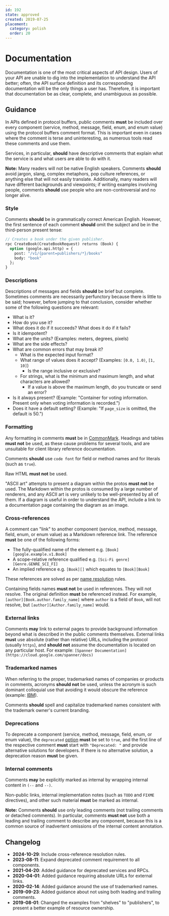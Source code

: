 ```yaml
---
id: 192
state: approved
created: 2019-07-25
placement:
  category: polish
  order: 20
---
```


# Documentation

Documentation is one of the most critical aspects of API design. Users of your
API are unable to dig into the implementation to understand the API better;
often, the API surface definition and its corresponding documentation will be
the only things a user has. Therefore, it is important that documentation be as
clear, complete, and unambiguous as possible.

## Guidance

In APIs defined in protocol buffers, public comments **must** be included over
every component (service, method, message, field, enum, and enum value) using
the protocol buffers comment format. This is important even in cases where the
comment is terse and uninteresting, as numerous tools read these comments and
use them.

Services, in particular, **should** have descriptive comments that explain what
the service is and what users are able to do with it.

**Note:** Many readers will not be native English speakers. Comments **should**
avoid jargon, slang, complex metaphors, pop culture references, or anything
else that will not easily translate. Additionally, many readers will have
different backgrounds and viewpoints; if writing examples involving people,
comments **should** use people who are non-controversial and no longer alive.

### Style

Comments **should** be in grammatically correct American English. However, the
first sentence of each comment **should** omit the subject and be in the
third-person present tense:

```proto
// Creates a book under the given publisher.
rpc CreateBook(CreateBookRequest) returns (Book) {
  option (google.api.http) = {
    post: "/v1/{parent=publishers/*}/books"
    body: "book"
  };
}
```

### Descriptions

Descriptions of messages and fields **should** be brief but complete. Sometimes
comments are necessarily perfunctory because there is little to be said;
however, before jumping to that conclusion, consider whether some of the
following questions are relevant:

- What is it?
- How do you use it?
- What does it do if it succeeds? What does it do if it fails?
- Is it idempotent?
- What are the units? (Examples: meters, degrees, pixels)
- What are the side effects?
- What are common errors that may break it?
  - What is the expected input format?
  - What range of values does it accept? (Examples: `[0.0, 1.0)`, `[1, 10]`)
    - Is the range inclusive or exclusive?
  - For strings, what is the minimum and maximum length, and what characters
    are allowed?
    - If a value is above the maximum length, do you truncate or send an error?
- Is it always present? (Example: "Container for voting information. Present
  only when voting information is recorded.")
- Does it have a default setting? (Example: "If `page_size` is omitted, the
  default is 50.")

### Formatting

Any formatting in comments **must** be in [CommonMark][]. Headings and tables
**must not** be used, as these cause problems for several tools, and are
unsuitable for client library reference documentation.

Comments **should** use `code font` for field or method names and for literals
(such as `true`).

Raw HTML **must not** be used.

"ASCII art" attempts to present a diagram within the protos **must not** be
used. The Markdown within the protos is consumed by a large number of renderers,
and any ASCII art is very unlikely to be well-presented by all of them. If
a diagram is useful in order to understand the API, include a link to a
documentation page containing the diagram as an image.

### Cross-references

A comment can "link" to another component (service, method, message, field,
enum, or enum value) as a Markdown reference link. The reference **must** be one
of the following forms:
- The fully-qualified name of the element e.g. `[Book][google.example.v1.Book]`
- A scope-relative reference qualified e.g. `[Sci-Fi genre][Genre.GENRE_SCI_FI]`
- An implied reference e.g. `[Book][]` which equates to `[Book][Book]`

These references are solved as per [name resolution][] rules.

Containing fields names **must not** be used in references. They will not
resolve. The original definition **must** be referenced instead. For example,
`[author][Book.author.family_name]` where `author` is a field of `Book`, will
not resolve, but `[author][Author.family_name]` would.

[name resolution]: https://protobuf.dev/programming-guides/proto3/#name-resolution

### External links

Comments **may** link to external pages to provide background information
beyond what is described in the public comments themselves. External links
**must** use absolute (rather than relative) URLs, including the protocol
(usually `https`), and **should not** assume the documentation is located on
any particular host. For example:
`[Spanner Documentation](https://cloud.google.com/spanner/docs)`

### Trademarked names

When referring to the proper, trademarked names of companies or products in
comments, acronyms **should not** be used, unless the acronym is such dominant
colloquial use that avoiding it would obscure the reference (example: [IBM][]).

Comments **should** spell and capitalize trademarked names consistent with the
trademark owner's current branding.

### Deprecations

To deprecate a component (service, method, message, field, enum, or enum value),
the `deprecated` [option](https://developers.google.com/protocol-buffers/docs/proto#options)
**must** be set to `true`, and the first line of the respective comment
**must** start with `"Deprecated: "` and provide alternative solutions for
developers. If there is no alternative solution, a deprecation reason **must**
be given.

### Internal comments

<!-- TODO: This does not work outside of Google.
           We should probably try to get that fixed. -->

Comments **may** be explicitly marked as internal by wrapping internal content
in `(--` and `--)`.

Non-public links, internal implementation notes (such as `TODO` and `FIXME`
directives), and other such material **must** be marked as internal.

**Note:** Comments **should** use only leading comments (not trailing comments
or detached comments). In particular, comments **must not** use both a leading
and trailing comment to describe any component, because this is a common source
of inadvertent omissions of the internal content annotation.

[commonmark]: https://commonmark.org/
[ibm]: https://en.wikipedia.org/wiki/IBM

## Changelog

- **2024-10-29**: Include cross-reference resolution rules.
- **2023-08-11**: Expand deprecated comment requirement to all components.
- **2021-04-20**: Added guidance for deprecated services and RPCs.
- **2020-04-01**: Added guidance requiring absolute URLs for external links.
- **2020-02-14**: Added guidance around the use of trademarked names.
- **2019-09-23**: Added guidance about not using both leading and trailing
  comments.
- **2019-08-01**: Changed the examples from "shelves" to "publishers", to
  present a better example of resource ownership.
